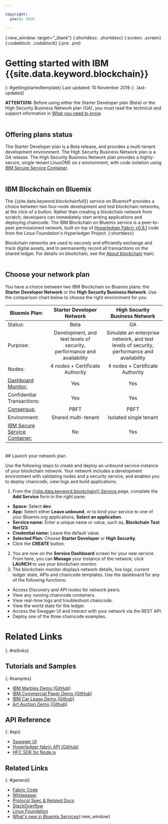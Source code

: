 ```yaml
---

copyright:
  years: 2016

---
```


{:new_window: target="_blank"}
{:shortdesc: .shortdesc}
{:screen: .screen}
{:codeblock: .codeblock}
{:pre: .pre}

# Getting started with IBM {{site.data.keyword.blockchain}}
{: #gettingstartedtemplate}
Last updated: 10 November 2016
{: .last-updated}

**ATTENTION:** Before using either the Starter Developer plan (Beta) or the High Security Business Network plan (GA), you must read the technical and support information in [What you need to know](needtoknow.html).
<br><br>

## Offering plans status

The Starter Developer plan is a Beta release, and provides a multi-tenant development environment. The High Security Business Network plan is a GA release. The High Security Business Network plan provides a highly-secure, single-tenant LinuxONE on z environment, with code isolation using [IBM Secure Service Container](etn_ssc.html).
<br><br>

## IBM Blockchain on Bluemix

The {{site.data.keyword.blockchainfull}} service on Bluemix&reg; provides a choice between two four-node development and test blockchain networks, at the click of a button. Rather than creating a blockchain network from scratch, developers can immediately start writing applications and deploying chaincode. The IBM Blockchain on Bluemix service is a peer-to-peer permissioned network, built on top of [Hyperledger Fabric v0.6.1](https://github.com/hyperledger/fabric/tree/v0.6) code from the Linux Foundation's Hyperledger Project.
{:shortdesc}

Blockchain networks are used to securely and efficiently exchange and track digital assets, and to permanently record all transactions on the shared ledger. For details on blockchain, see the [About blockchain](ibmblockchain_overview.html) topic.
<br><br>

## Choose your network plan

You have a choice between two IBM Blockchain on Bluemix plans: the **Starter Developer Network** or the **High Security Business Network**. Use the comparison chart below to choose the right environment for you.

<!-- Commenting our for move to GA status jh 10/07/16
![](images/red_alert.png)  **The High Security Business Network** plan is a limited Beta offering; to select this plan, you must first request preapproval at [IBM Blockchain on IBM Bluemix](http://www-stage.watson.ibm.com/files/blockchain/bluemix.html). -->

| Bluemix Plan:      | Starter Developer Network       | High Security Business Network
| ------------------------- |:--------------------------:|:-----:|
| Status:    | Beta     | GA |
| Purpose:  |  Development, and test levels of security, performance and availability |  Simulate an enterprise network, and test levels of security, performance and availability |
| Nodes:    | 4 nodes + Certificate Authority     | 4 nodes + Certificate Authority |
| [Dashboard Monitor:](ibmblockchainmonitor.html) | Yes | Yes |
| Confidential Transactions: | Yes | Yes |
| [Consensus:](etn_pbft.html) | PBFT | PBFT |
| Environment:     | Shared multi-tenant | Isolated single tenant |
| [IBM Secure Service Container:](etn_ssc.html) | No | Yes |

<br>
## Launch your network plan

Use the following steps to create and deploy an unbound service instance of your blockchain network.  Your network includes a development environment with validating nodes and a security service, and  enables you to deploy chaincode, view logs and build applications:

1. From the [{{site.data.keyword.blockchain}} Service ](https://console.ng.bluemix.net/catalog/services/blockchain/) page, complete the **Add Service** form  in the right pane:
  - **Space:** Select **dev**.
  - **App:** Select either **Leave unbound**, or to bind your service to one of your Bluemix.org applications, **Select an application**.
  - **Service name:** Enter a unique name or value, such as, **Blockchain Test Net123**.
  - **Credential name:** Leave the default value.
  - **Selected Plan:** Choose **Starter Developer** or **High Security**.
  - Click the **CREATE** button.
2.  You are now on the **Service Dashboard** screen for your new service. From here, you can **Manage** your instance of the network; click **LAUNCH** to use your blockchain monitor.
3.  The blockchain monitor displays network details, live logs, current ledger state, APIs and chaincode templates. Use the dashboard for any of the following functions:
  - Access Discovery and API routes for network peers.
  - View any running chaincode containers.
  - View real-time logs and troubleshoot chaincode.
  - View the world state for the ledger.
  - Access the Swagger UI and interact with your network via the REST API.
  - Deploy one of the three chaincode examples.


# Related Links
{: #rellinks}
## Tutorials and Samples
{: #samples}
* [IBM Marbles Demo (GitHub)](https://github.com/IBM-Blockchain/marbles)
* [IBM Commercial Paper Demo (GitHub)](https://github.com/IBM-Blockchain/cp-web#readme)
* [IBM Car Lease Demo (Github)](https://github.com/IBM-Blockchain/car-lease-demo/blob/master/README.md)
* [Art Auction Demo (Github)](https://github.com/ITPeople-Blockchain/auction)

## API Reference
{: #api}
* [Swagger UI](https://obc-service-broker-staging.stage1.mybluemix.net/swagger)
* [Hyperledger fabric API (GitHub)](https://github.com/hyperledger/fabric/tree/v0.6/docs/API)
* [HFC SDK for Node.js](https://github.com/hyperledger/fabric/tree/v0.6/sdk/node)

## Related Links
{: #general}
* [Fabric Code](https://github.com/hyperledger/fabric)
* [Whitepaper](https://github.com/hyperledger/hyperledger/wiki/Whitepaper-WG)
* [Protocol Spec & Related Docs](https://github.com/hyperledger/fabric/tree/v0.6/docs)
* [StackOverflow](http://stackoverflow.com/questions/tagged/hyperledger)
* [Linux Foundation](https://www.hyperledger.org/)
* [What's new in Bluemix Services](http://www.ng.bluemix.net/docs/whatsnew/index.html#services_category){:new_window}


<!--
[Bluemix Pricing Sheet](https://console.ng.bluemix.net/pricing/)
[IBM Bluemix Prerequisites](https://developer.ibm.com/bluemix/support/#prereqs) -->
